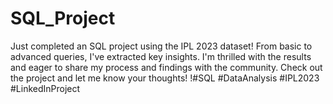 # SQL_Project

Just completed an SQL project using the IPL 2023 dataset! From basic to advanced queries, I've extracted key insights. 
I'm thrilled with the results and eager to share my process and findings with the community. Check out the project and let me know your thoughts!
!#SQL #DataAnalysis #IPL2023 #LinkedInProject
